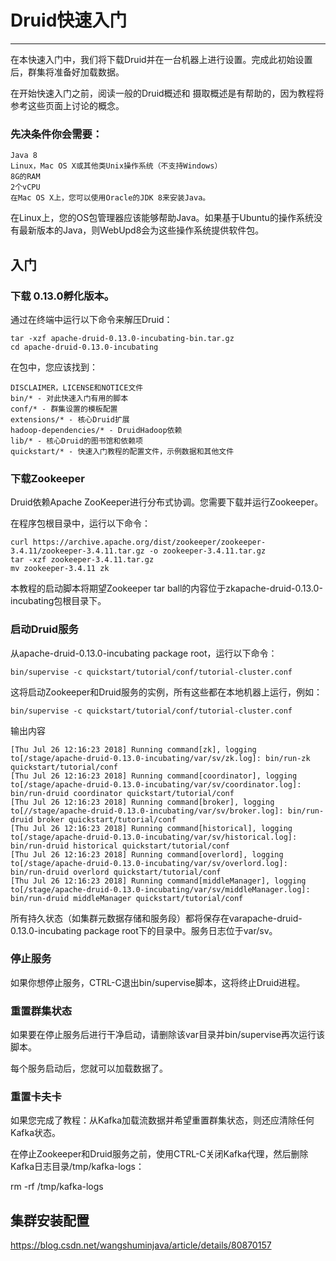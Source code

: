 

# Druid快速入门
---
在本快速入门中，我们将下载Druid并在一台机器上进行设置。完成此初始设置后，群集将准备好加载数据。

在开始快速入门之前，阅读一般的Druid概述和 摄取概述是有帮助的，因为教程将参考这些页面上讨论的概念。

### 先决条件你会需要：
```
Java 8
Linux，Mac OS X或其他类Unix操作系统（不支持Windows）
8G的RAM
2个vCPU
在Mac OS X上，您可以使用Oracle的JDK 8来安装Java。
```

在Linux上，您的OS包管理器应该能够帮助Java。如果基于Ubuntu的操作系统没有最新版本的Java，则WebUpd8会为这些操作系统提供软件包。

## 入门
### 下载 0.13.0孵化版本。
通过在终端中运行以下命令来解压Druid：
```
tar -xzf apache-druid-0.13.0-incubating-bin.tar.gz
cd apache-druid-0.13.0-incubating
```
在包中，您应该找到：
```
DISCLAIMER，LICENSE和NOTICE文件
bin/* - 对此快速入门有用的脚本
conf/* - 群集设置的模板配置
extensions/* - 核心Druid扩展
hadoop-dependencies/* - DruidHadoop依赖
lib/* - 核心Druid的图书馆和依赖项
quickstart/* - 快速入门教程的配置文件，示例数据和其他文件
```
### 下载Zookeeper

Druid依赖Apache ZooKeeper进行分布式协调。您需要下载并运行Zookeeper。

在程序包根目录中，运行以下命令：
```
curl https://archive.apache.org/dist/zookeeper/zookeeper-3.4.11/zookeeper-3.4.11.tar.gz -o zookeeper-3.4.11.tar.gz
tar -xzf zookeeper-3.4.11.tar.gz
mv zookeeper-3.4.11 zk
```
本教程的启动脚本将期望Zookeeper tar ball的内容位于zkapache-druid-0.13.0-incubating包根目录下。

### 启动Druid服务
从apache-druid-0.13.0-incubating package root，运行以下命令：
```
bin/supervise -c quickstart/tutorial/conf/tutorial-cluster.conf
```
这将启动Zookeeper和Druid服务的实例，所有这些都在本地机器上运行，例如：
```
bin/supervise -c quickstart/tutorial/conf/tutorial-cluster.conf
```
输出内容
```
[Thu Jul 26 12:16:23 2018] Running command[zk], logging to[/stage/apache-druid-0.13.0-incubating/var/sv/zk.log]: bin/run-zk quickstart/tutorial/conf
[Thu Jul 26 12:16:23 2018] Running command[coordinator], logging to[/stage/apache-druid-0.13.0-incubating/var/sv/coordinator.log]: bin/run-druid coordinator quickstart/tutorial/conf
[Thu Jul 26 12:16:23 2018] Running command[broker], logging to[//stage/apache-druid-0.13.0-incubating/var/sv/broker.log]: bin/run-druid broker quickstart/tutorial/conf
[Thu Jul 26 12:16:23 2018] Running command[historical], logging to[/stage/apache-druid-0.13.0-incubating/var/sv/historical.log]: bin/run-druid historical quickstart/tutorial/conf
[Thu Jul 26 12:16:23 2018] Running command[overlord], logging to[/stage/apache-druid-0.13.0-incubating/var/sv/overlord.log]: bin/run-druid overlord quickstart/tutorial/conf
[Thu Jul 26 12:16:23 2018] Running command[middleManager], logging to[/stage/apache-druid-0.13.0-incubating/var/sv/middleManager.log]: bin/run-druid middleManager quickstart/tutorial/conf
```
所有持久状态（如集群元数据存储和服务段）都将保存在varapache-druid-0.13.0-incubating package root下的目录中。服务日志位于var/sv。

### 停止服务
如果你想停止服务，CTRL-C退出bin/supervise脚本，这将终止Druid进程。

### 重置群集状态
如果要在停止服务后进行干净启动，请删除该var目录并bin/supervise再次运行该脚本。

每个服务启动后，您就可以加载数据了。

### 重置卡夫卡
如果您完成了教程：从Kafka加载流数据并希望重置群集状态，则还应清除任何Kafka状态。

在停止Zookeeper和Druid服务之前，使用CTRL-C关闭Kafka代理，然后删除Kafka日志目录/tmp/kafka-logs：

rm -rf /tmp/kafka-logs

## 集群安装配置

https://blog.csdn.net/wangshuminjava/article/details/80870157
